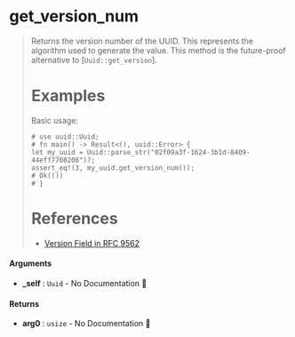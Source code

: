 # get\_version\_num

>  Returns the version number of the UUID.
>  This represents the algorithm used to generate the value.
>  This method is the future-proof alternative to [`Uuid::get_version`].
>  # Examples
>  Basic usage:
>  ```
>  # use uuid::Uuid;
>  # fn main() -> Result<(), uuid::Error> {
>  let my_uuid = Uuid::parse_str("02f09a3f-1624-3b1d-8409-44eff7708208")?;
>  assert_eq!(3, my_uuid.get_version_num());
>  # Ok(())
>  # }
>  ```
>  # References
>  * [Version Field in RFC 9562](https://www.ietf.org/rfc/rfc9562.html#section-4.2)

#### Arguments

- **\_self** : `Uuid` \- No Documentation 🚧

#### Returns

- **arg0** : `usize` \- No Documentation 🚧